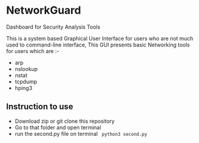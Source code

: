 # NetworkGuard
Dashboard for Security Analysis Tools

This is a system based Graphical User Interface for users who are not much used to command-line interface,
This GUI presents basic Networking tools for users which are :-
- arp
- nslookup
- nstat
- tcpdump
- hping3

## Instruction to use
- Download zip or git clone this repository
- Go to that folder and open terminal
- run the second.py file on terminal ``` python3 second.py```
